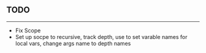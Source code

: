 ## **TODO**
---
* Fix Scope
* Set up socpe to recursive, track depth, use to set varable names for local vars, change args name to depth names